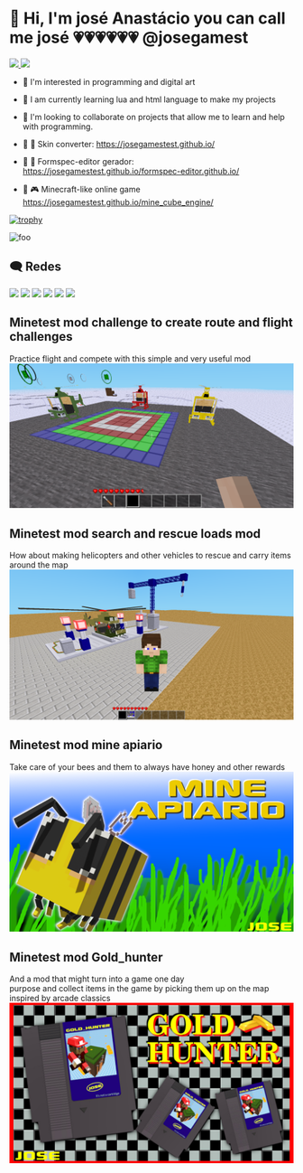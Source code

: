 <!DOCTYPE html>

<html><div>
<h1> 👋 Hi, I'm josé Anastácio you can call me josé 💗💗💗💗💗💗 @josegamest
</h1>
<div>
<a href="https://github.com/josegamestest/github-readme-stats">
<img height="180em" src="https://github-readme-stats.vercel.app/api?username=josegamestest&show_icons=true&theme=dracula&include_all_commits=true&count_private=true"/>
<img height="180em" src="https://github-readme-stats.vercel.app/api/top-langs/?username=josegamestest&layout=compact&langs_count=7&theme=dracula"/>
</a>
</div></div></html> 
 
- 👀 I'm interested in programming and digital art<br>
- 🌱 I am currently learning lua and html language to make my projects<br>
- 💞️ I'm looking to collaborate on projects that allow me to learn and help with programming.<br>

- :wrench: 💾 Skin converter: https://josegamestest.github.io/
- :wrench: 💾 Formspec-editor gerador: https://josegamestest.github.io/formspec-editor.github.io/
- :wrench: 🎮 Minecraft-like online game https://josegamestest.github.io/mine_cube_engine/

[![trophy](https://github-profile-trophy.vercel.app/?username=josegamestest&theme=dark_lover)](https://github.com/josegamestest/github-profile-trophy)

![foo](https://github.com/josegamestest/josegamestest/blob/main/josegamestest%20banner.jpg?raw=true "projects")

<html><div><div>
 <h2></n>🗨 Redes</h2>
<a href="https://www.youtube.com/channel/UC6iHz-pf0uAaeO2Ft1R29PA" target="_blank"><img src="https://img.shields.io/badge/YouTube-FF0000?style=for-the-badge&logo=youtube&logoColor=white" target="_blank"></a>
<a href="https://www.instagram.com/josegamestest/" target="_blank"><img src="https://img.shields.io/badge/-Instagram-%23E4405F?style=for-the-badge&logo=instagram&logoColor=white" target="_blank"></a>
<a href="https://discord.gg/ReRktdupBE" target="_blank"><img src="https://img.shields.io/badge/Discord-7289DA?style=for-the-badge&logo=discord&logoColor=white" target="_blank"></a>
<a href="https://www.josegamestest.com.br" target="_blank"><img src="https://img.shields.io/badge/Blogger-FF5722?style=for-the-badge&logo=blogger&logoColor=white"  target="_blank"></a>
<a href="https://twitter.com/josegamestest" target="_blank"><img src="https://img.shields.io/badge/Twitter-1DA1F2?style=for-the-badge&logo=twitter&logoColor=white"  target="_blank"></a>
 <a href="https://t.me/josegamestest" target="_blank"><img src="https://img.shields.io/badge/Telegram-2CA5E0?style=for-the-badge&logo=telegram&logoColor=white"  target="_blank"></a>
</div>
 
<div>
<h2> Minetest mod challenge to create route and flight challenges </h2>
Practice flight and compete with this simple and very useful mod</br>
<a href="https://github.com/josegamestest/challenge" target="_blank"><img src="https://github.com/josegamestest/challenge/blob/main/screenshot.png?raw=true" target="_blank"></a>
</div>
 
<div>
<h2> Minetest mod search and rescue loads mod</h2>
How about making helicopters and other vehicles to rescue and carry items around the map</br>
<a href="https://github.com/josegamestest/searchandrescue" target="_blank"><img src="https://github.com/josegamestest/searchandrescue/raw/main/screenshot.png?raw=true" target="_blank"></a>
</div>

<div>
<h2> Minetest mod mine apiario</h2>
Take care of your bees and them to always have honey and other rewards</br>
<a href="https://github.com/josegamestest/mine_apiario" target="_blank"><img src="https://github.com/josegamestest/mine_apiario/raw/main/screenshot.png?raw=true" target="_blank"></a>
</div>

<div>
<h2> Minetest mod Gold_hunter</h2>
And a mod that might turn into a game one day</br>
purpose and collect items in the game by picking them up on the map inspired by arcade classics</br>
<a href="https://github.com/josegamestest/gold_hunter" target="_blank"><img src="https://github.com/josegamestest/gold_hunter/blob/main/goldhunter.jpg?raw=true?" target="_blank"></a>
</div>

</div></html>
